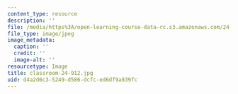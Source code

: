 ```yaml
---
content_type: resource
description: ''
file: /media/https%3A/open-learning-course-data-rc.s3.amazonaws.com/24-912-black-matters-introduction-to-black-studies-spring-2017/d4a2d6c35249d586dcfced6df9a839fc_classroom-24-912.jpg
file_type: image/jpeg
image_metadata:
  caption: ''
  credit: ''
  image-alt: ''
resourcetype: Image
title: classroom-24-912.jpg
uid: d4a2d6c3-5249-d586-dcfc-ed6df9a839fc
---
```

